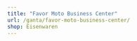 ```yaml
---
title: "Favor Moto Business Center"
url: /ganta/favor-moto-business-center/
shop: Eisenwaren
---
```

